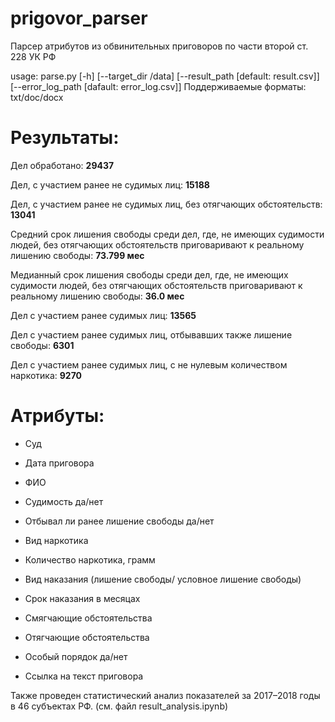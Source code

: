 # prigovor_parser
Парсер атрибутов из обвинительных приговоров по части второй ст. 228 УК РФ

usage: parse.py [-h] [--target_dir /data] [--result_path [default: result.csv]] [--error_log_path [dafault: error_log.csv]]
Поддерживаемые форматы: txt/doc/docx

# Результаты:

Дел обработано:	**29437**
  
Дел, с участием ранее не судимых лиц:	**15188**
  
Дел, с участием ранее не судимых лиц, без отягчающих обстоятельств:	**13041**
  
Средний срок лишения свободы среди дел, где, 
не имеющих судимости людей, без отягчающих обстоятельств приговаривают к реальному лишению свободы:	**73.799 мес**

Медианный срок лишения свободы среди дел, где,
 не имеющих судимости людей, без отягчающих обстоятельств приговаривают к реальному лишению свободы:	**36.0 мес**
	
Дел с участием ранее судимых лиц:	**13565**
  
Дел с участием ранее судимых лиц, отбывавших также лишение свободы:	**6301**
  
Дел с участием ранее судимых лиц, с не нулевым количеством наркотика:	**9270**

# Атрибуты:
 
  - Суд
  
  - Дата приговора
  
  - ФИО
  
  - Судимость да/нет
  
  - Отбывал ли ранее лишение свободы да/нет
  
  - Вид наркотика
  
  - Количество наркотика, грамм
  
  - Вид наказания (лишение свободы/ условное лишение свободы)
  
  - Срок наказания в месяцах
  
  - Смягчающие обстоятельства
  
  - Отягчающие обстоятельства
  
  - Особый порядок да/нет
  
  - Ссылка на текст приговора


Также проведен статистический анализ показателей за 2017–2018 годы в 46 субъектах РФ.
(см. файл result_analysis.ipynb)





